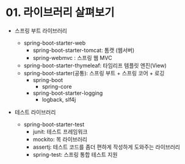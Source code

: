 # 01. 라이브러리 살펴보기

- 스프링 부트 라이브러리
  - spring-boot-starter-web
    - spring-boot-starter-tomcat: 톰캣 (웹서버)
    - spring-webmvc : 스프링 웹 MVC
  - spring-boot-starter-thymeleaf: 타임리프 템플릿 엔진(View)
  - spring-boot-starter(공통): 스프링 부트 + 스프링 코어 + 로깅
    - spring-boot
      - spring-core
    - spring-boot-starter-logging
      - logback, slf4j



- 테스트 라이브러리
  - spring-boot-starter-test
    - junit: 테스트 프레임워크
    - mockito: 목 라이브러리
    - assertj: 테스트 코드를 좀더 편하게 작성하게 도와주는 라이브러리
    - spring-test: 스프링 통합 테스트 지원





